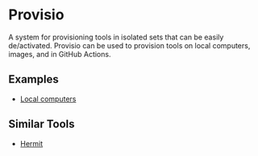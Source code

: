  # Provisio

A system for provisioning tools in isolated sets that can be easily de/activated. Provisio can be used to provision tools on local computers, images, and in GitHub Actions.

## Examples

* [Local computers](main/examples/local)

## Similar Tools

* [Hermit](https://github.com/cashapp/hermit)
